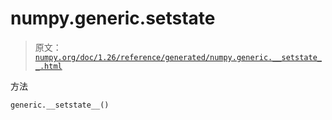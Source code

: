 # numpy.generic.__setstate__

> 原文：[`numpy.org/doc/1.26/reference/generated/numpy.generic.__setstate__.html`](https://numpy.org/doc/1.26/reference/generated/numpy.generic.__setstate__.html)

方法

```py
generic.__setstate__()
```
